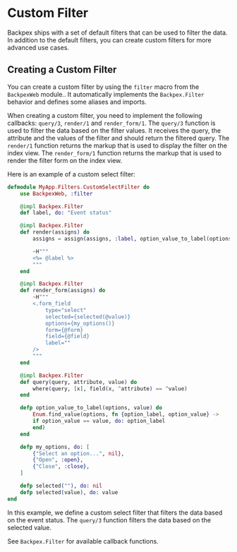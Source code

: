 # Custom Filter

Backpex ships with a set of default filters that can be used to filter the data. In addition to the default filters, you can create custom filters for more advanced use cases.

## Creating a Custom Filter

You can create a custom filter by using the `filter` macro from the `BackpexWeb` module.. It automatically implements the `Backpex.Filter` behavior and defines some aliases and imports.

When creating a custom filter, you need to implement the following callbacks: `query/3`, `render/1` and `render_form/1`. The `query/3` function is used to filter the data based on the filter values. It receives the query, the attribute and the values of the filter and should return the filtered query. The `render/1` function returns the markup that is used to display the filter on the index view. The `render_form/1` function returns the markup that is used to render the filter form on the index view.

Here is an example of a custom select filter:

```elixir
defmodule MyApp.Filters.CustomSelectFilter do
    use BackpexWeb, :filter

    @impl Backpex.Filter
    def label, do: "Event status"

    @impl Backpex.Filter
    def render(assigns) do
        assigns = assign(assigns, :label, option_value_to_label(options(), assigns.value))

        ~H"""
        <%= @label %>
        """
    end

    @impl Backpex.Filter
    def render_form(assigns) do
        ~H"""
        <.form_field
            type="select"
            selected={selected(@value)}
            options={my_options()}
            form={@form}
            field={@field}
            label=""
        />
        """
    end

    @impl Backpex.Filter
    def query(query, attribute, value) do
        where(query, [x], field(x, ^attribute) == ^value)
    end

    defp option_value_to_label(options, value) do
        Enum.find_value(options, fn {option_label, option_value} ->
        if option_value == value, do: option_label
        end)
    end

    defp my_options, do: [
        {"Select an option...", nil},
        {"Open", :open},
        {"Close", :close},
    ]

    defp selected(""), do: nil
    defp selected(value), do: value
end
```

In this example, we define a custom select filter that filters the data based on the event status. The `query/3` function filters the data based on the selected value.

See `Backpex.Filter` for available callback functions.
